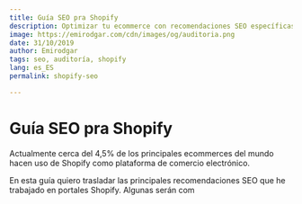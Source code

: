 ```yaml
---
title: Guía SEO pra Shopify 
description: Optimizar tu ecommerce con recomendaciones SEO específicas para Shopify 
image: https://emirodgar.com/cdn/images/og/auditoria.png
date: 31/10/2019
author: Emirodgar
tags: seo, auditoría, shopify
lang: es_ES
permalink: shopify-seo

---
```


# Guía SEO pra Shopify

Actualmente cerca del 4,5% de los principales ecommerces del mundo hacen uso de Shopify como plataforma de comercio electrónico. 

En esta guía quiero trasladar las principales recomendaciones SEO que he trabajado en portales Shopify. Algunas serán com
<!--stackedit_data:
eyJoaXN0b3J5IjpbLTExODczNzE2MDFdfQ==
-->